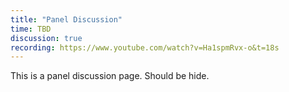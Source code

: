 ```yaml
---
title: "Panel Discussion"
time: TBD
discussion: true
recording: https://www.youtube.com/watch?v=Ha1spmRvx-o&t=18s
---
```


This is a panel discussion page. Should be hide.